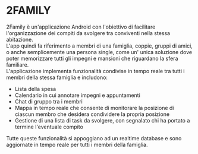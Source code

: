 # 2FAMILY

2Family è un'applicazione Android con l'obiettivo di facilitare l'organizzazione dei compiti da svolgere tra conviventi nella stessa abitazione.  
L'app quindi fa riferimento a membri di una famiglia, coppie, gruppi di amici, o anche semplicemente una persona single, come un' unica soluzione dove poter
memorizzare tutti gli impegni e mansioni che riguardano la sfera familiare.  
L'applicazione implementa funzionalità condivise in tempo reale tra tutti i membri della stessa famiglia e includono:
- Lista della spesa
- Calendario in cui annotare impegni e appuntamenti
- Chat di gruppo tra i membri
- Mappa in tempo reale che consente di monitorare la posizione di ciascun membro che desidera condividere la propria posizione
- Gestione di una lista di task da svolgere, con segnalato chi ha portato a termine l'eventuale compito 

Tutte queste funzionalità si appoggiano ad un realtime database e sono aggiornate in tempo reale per tutti i membri della famiglia.
